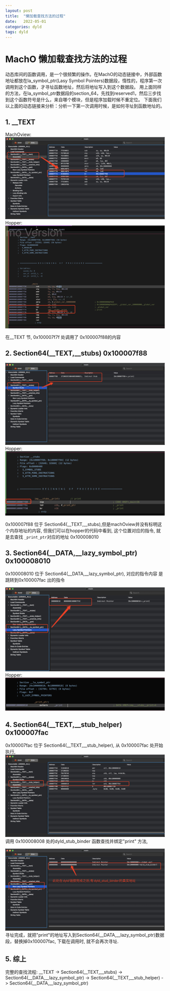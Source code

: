 ```yaml
---
layout: post
title:  "懒加载查找方法的过程"
date:   2022-05-01 
categories: dyld
tags: dyld
---
```


# MachO 懒加载查找方法的过程

动态库间的函数调用，是一个很频繁的操作。在MachO的动态链接中，外部函数地址都放在la_symbol_ptr(Lasy Symbol Pointers)数据段，惰性的，程序第一次调用到这个函数，才寻址函数地址，然后将地址写入到这个数据段。
用上面同样的方法，在la_symbol_ptr数据段的section_64，先找到reserved1，然后三步找到这个函数符号是什么，来自哪个模块，但是程序加载时候不重定位。
下面我们以上面的动态链接来分析：分析一下第一次调用时候，是如何寻址到函数地址的。


## 1.  __TEXT

MachOview:
![LEB128](/images/2022/dyld/LazyPtr/m_text.png)
Hopper:
![LEB128](/images/2022/dyld/LazyPtr/h_text.png)

在__TEXT 节, 0x100007f7f 处调用了 0x100007f88的内容

## 2. Section64(__TEXT,__stubs) 0x100007f88

![LazyPtr](/images/2022/dyld/LazyPtr/m_7f88.png)
Hopper:
![LazyPtr](/images/2022/dyld/LazyPtr/h_7f88.png)

0x100007f88 位于 Section64(__TEXT,__stubs),但是machOview并没有标明这个内存地址的内容,
但我们可以在hopper的代码中看到, 这个位置对应的指令, 就是去查找 `_print_ptr`对应的地址 0x100008010

## 3. Section64(__DATA,__lazy_symbol_ptr) 0x100008010

0x100008010 位于 Section64(__DATA,__lazy_symbol_ptr), 对应的指令内容 是跳转到0x100007fac 出的指令
 
![LazyPtr](/images/2022/dyld/LazyPtr/m_8010.png)
Hopper:
![LazyPtr](/images/2022/dyld/LazyPtr/h_8010.png)

## 4. Section64(__TEXT,__stub_helper) 0x100007fac
0x100007fac 位于 Section64(__TEXT,__stub_helper), 从 0x100007fac 处开始执行,
![LazyPtr](/images/2022/dyld/LazyPtr/m_7fac.png)
 调用 0x100008008 处的dyld_stub_binder 函数查找并绑定"print" 方法, 
 
 ![LazyPtr](/images/2022/dyld/LazyPtr/m_8008.png)
 寻址完成，就把"print"的地址写入到Section64(__DATA,__lazy_symbol_ptr)数据段，替换掉0x100007fac, 下载在调用时, 就不会再次寻址.
 
 ## 5. 综上
 
 完整的查找流程:
 __TEXT -> Section64(__TEXT,__stubs) -> Section64(__DATA,__lazy_symbol_ptr) -> Section64(__TEXT,__stub_helper) -> Section64(__DATA,__lazy_symbol_ptr)